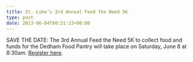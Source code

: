 ```yaml
---
title: St. Luke’s 3rd Annual Feed the Need 5K
type: post
date: 2013-06-04T00:51:13+00:00
---
```

SAVE THE DATE: The 3rd Annual Feed the Need 5K to collect food and funds for the Dedham Food Pantry will take place on Saturday, June 8 at 8:30am. [Register here][1].

 [1]: http://www.stlukesdedham.org/feedtheneed2013/
